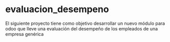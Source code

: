 # evaluacion_desempeno
El siguiente proyecto tiene como objetivo desarrollar un nuevo módulo para odoo que lleve una evaluación del desempeño de los empleados de una empresa genérica
